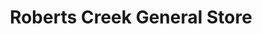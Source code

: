 ---
title: "Roberts Creek General Store"
url: /roberts-creek/roberts-creek-general-store/
shop: Dorfladen
---
